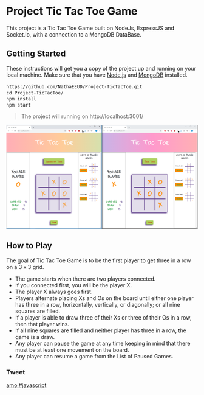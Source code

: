 # Project Tic Tac Toe Game

This project is a Tic Tac Toe Game built on NodeJs, ExpressJS and Socket.io, with a connection to a MongoDB DataBase.

## Getting Started

These instructions will get you a copy of the project up and running on your local machine. Make sure that you have [Node.js](http://nodejs.org/) and [MongoDB](https://www.mongodb.com/es) installed.

```
https://github.com/NathaEEUD/Project-TicTacToe.git
cd Project-TicTacToe/
npm install
npm start
```

> The project will running on http://localhost:3001/

![](images/Project-TicTacToe.png)

## How to Play

The goal of Tic Tac Toe Game is to be the first player to get three in a row on a 3 x 3 grid.

- The game starts when there are two players connected.
- If you connected first, you will be the player X.
- The player X always goes first.
- Players alternate placing Xs and Os on the board until either one player has three in a row, horizontally, vertically, or diagonally; or all nine squares are filled.
- If a player is able to draw three of their Xs or three of their Os in a row, then that player wins.
- If all nine squares are filled and neither player has three in a row, the game is a draw.
- Any player can pause the game at any time keeping in mind that there must be at least one movement on the board.
- Any player can resume a game from the List of Paused Games.

### Tweet
[amo #javascript](https://twitter.com/Nathaone/status/1098797471474638848)
